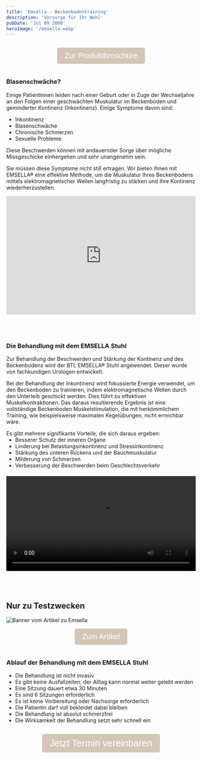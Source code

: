 ```yaml
---
title: 'Emsella - Beckenbodentraining'
description: 'Vorsorge für Ihr Wohl'
pubDate: 'Jul 09 2000'
heroImage: '/emsella.webp'
---
```

<div style="display: flex; justify-content: center; align-items: center; flex-direction: column">
  <p>
    <a href="/Emsella_Produktbroschuere.pdf" download="Emsella_Produktbroschuere.pdf">
      <button style="font-size: 20px; padding: 10px 20px; background-color: #d3c6b7; color: white; border: none; border-radius: 5px; cursor: pointer;">
        Zur Produktbroschüre
      </button>
    </a>
  </p>
</div>

### Blasenschwäche? 
Einige Patientinnen leiden nach einer Geburt oder in Zuge der Wechseljahre an den Folgen einer geschwächten Muskulatur im Beckenboden und geminderter Kontinenz (Inkontinenz). Einige Symptome davon sind:

- Inkontinenz
- Blasenschwäche
- Chronische Schmerzen
- Sexuelle Probleme

Diese Beschwerden können mit andauernder Sorge über mögliche Missgeschicke einhergehen und sehr unangenehm sein.

Sie müssen diese Symptome nicht still ertragen. Wir bieten Ihnen mit EMSELLA® eine effektive Methode, um die Muskulatur Ihres Beckenbodens mittels elektromagnetischer Wellen langfristig zu stärken und Ihre Kontinenz wiederherzustellen.

<div style="display: flex; justify-content: center; align-items: center; flex-direction: column; padding-bottom:10%;">
  <iframe style="@media (max-width: 720px) {iframe {width: 100%;}}" width="100%" height="315" src="https://www.youtube.com/embed/oIAFTydO2xo?si=NPYlKY2rlE8Akb5H&amp;start=1" title="YouTube video player" frameborder="0" allow="accelerometer; autoplay; clipboard-write; encrypted-media; gyroscope; picture-in-picture; web-share" referrerpolicy="strict-origin-when-cross-origin" allowfullscreen></iframe>
</div>

<script>
  document.addEventListener("DOMContentLoaded", function() {
    var video = document.getElementById("myVideo");

    video.addEventListener("loadedmetadata", function() {
      video.currentTime = 3;
    });
  });
</script>

### Die Behandlung mit dem EMSELLA Stuhl
Zur Behandlung der Beschwerden und Stärkung der Kontinenz und des Beckenbodens wird der BTL EMSELLA® Stuhl angewendet. Dieser wurde von fachkundigen Urologen entwickelt.

Bei der Behandlung der Inkontinenz wird fokussierte Energie verwendet, um den Beckenboden zu trainieren, indem elektromagnetische Wellen durch den Unterleib geschickt werden. Dies führt zu effektiven Muskelkontraktionen. Das daraus resultierende Ergebnis ist eine vollständige Beckenboden Muskelstimulation, die mit herkömmlichem Training, wie beispielsweise maximalen Kegelübungen, nicht erreichbar wäre.

<div class="video-split">
    <div class="text">
        <p>Es gibt mehrere signifikante Vorteile, die sich daraus ergeben:</p>
        <ul>
            <li>Besserer Schutz der inneren Organe</li>
            <li>Linderung bei Belastungsinkontinenz und Stressinkontinenz</li>
            <li>Stärkung des unteren Rückens und der Bauchmuskulatur</li>
            <li>Milderung von Schmerzen</li>
            <li>Verbesserung der Beschwerden beim Geschlechtsverkehr</li>
        </ul>
    </div>
    <div class="video">
        <video controls>
            <source src="/Video/Emsella.mp4" type="video/mp4">
            Dein Browser unterstützt dieses Video-Format nicht.
        </video>
    </div>
</div>

## Nur zu Testzwecken
<div>
  <img src="/BannerArtikel.png" alt="Banner vom Artikel zu Emsella">
</div>
<div style="display: flex; justify-content: center; align-items: center; flex-direction: column">
  <p>
    <a href="/Aritkel.pdf" download="Artikel über Emsella">
      <button style="font-size: 20px; padding: 10px 20px; background-color: #d3c6b7; color: white; border: none; border-radius: 5px; cursor: pointer;">
        Zum Artikel
      </button>
    </a>
  </p>
</div>

### Ablauf der Behandlung mit dem EMSELLA Stuhl

- Die Behandlung ist nicht invasiv
- Es gibt keine Ausfallzeiten, der Alltag kann normal weiter gelebt werden
- Eine Sitzung dauert etwa 30 Minuten
- Es sind 6 Sitzungen erforderlich
- Es ist keine Vorbereitung oder Nachsorge erforderlich
- Die Patientin darf voll bekleidet dabei bleiben
- Die Behandlung ist absolut schmerzfrei
- Die Wirksamkeit der Behandlung setzt sehr schnell ein

<div style="display: flex; justify-content: center; align-items: center; flex-direction: column">
  <p>
    <a href="/termine">
      <button style="font-size: 25px; padding: 10px 20px; background-color: #d3c6b7; color: white; border: none; border-radius: 5px; cursor: pointer;">
        Jetzt Termin vereinbaren
      </button>
    </a>
  </p>
</div>

<style>
	.video-split {
		width: 100%;
		display: flex;
		flex-direction: row;
        margin-top: -30px;
	}
	.video {
		display: flex;
		justify-content: center;
        align-items: center;
		width: 40%;
		padding-left: 20px;
		padding-right: 20px;
        padding-bottom: 50px;
		video {
			width: 100%;
		}

	}
	.text {
		display: flex;
        flex-direction: column;
		width: 60%;
		padding-right: 20px;
        p {
            margin-top: -20px;
        }
        ul {
            margin-top: -50px !important;
            padding-top: 0px !important;
        }
	}

    @media screen and (max-width: 1000px) {
        .video-split {
            display: flex;
            flex-direction: column;
            margin: 0 !important;
        }
        .text {
            width: 100%;
            padding: 0 !important;
            margin: 0 !important;
        }
        .text {
            ul {
                margin: 0 !important;
            }
            p {
                margin: 0 !important;
            }
        }
        .video {
            width: 100%;
            padding-left: 0 !important;
            padding-bottom: 50px;
            margin-top: 20px;
        }
    }
</style>